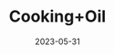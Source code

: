 ---
title: 'Cooking+Oil'
date: '2023-05-31' 
metatag: '' 
inventory: '10' 
draft: false 
# meta description 
shortDescripton: ''
description: 'Oils'
longdescription: ''
tags: ''
brand: ''
subCategory: ''
unit: 'Unit'
sellCount: '1'
featured: False
# product Price
price: '250.0'
# Product Short Description
productID: '30F136E8-1BFF-ED11-996D-005056B3A416'
type: 'products'
category: 'Oils' 
thumnailproduct: 'https://eraconnect.blob.core.windows.net/product-images/basics/184adb43-5746-4b1b-8410-79972a6a2264.webp' 
images:
  - image: 'https://eraconnect.blob.core.windows.net/product-images/basics/184adb43-5746-4b1b-8410-79972a6a2264.webp'  
Variants:
---